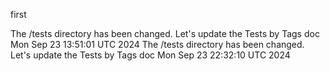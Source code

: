 first


The /tests directory has been changed. Let's update the Tests by Tags doc Mon Sep 23 13:51:01 UTC 2024
The /tests directory has been changed. Let's update the Tests by Tags doc Mon Sep 23 22:32:10 UTC 2024
